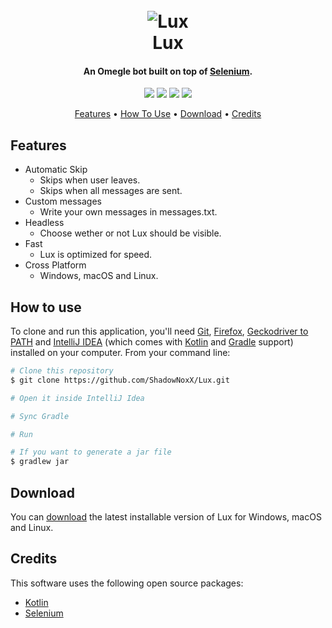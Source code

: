 <h1 align="center">
  <br>
  <img src="https://cdn.discordapp.com/attachments/882668023062884372/886258142726463558/LUX_2.png" alt="Lux">
  <br>
  Lux
  <br>
</h1>
<h4 align="center">An Omegle bot built on top of <a href="https://www.selenium.dev/" target="_blank">Selenium</a>.</h4>
<p align="center">
  <img src="https://img.shields.io/github/last-commit/ShadowNoxX/Lux">
  <img src="https://img.shields.io/github/license/ShadowNoxX/Lux">
  <img src="https://img.shields.io/website?url=https%3A%2F%2Fwww.omegle.com%2F">
  <img src="https://img.shields.io/github/stars/ShadowNoxX/Lux">
</p>
<p align="center">
  <a href="#features">Features</a> •
  <a href="#how-to-use">How To Use</a> •
  <a href="#download">Download</a> •
  <a href="#credits">Credits</a>
</p>

## Features
* Automatic Skip
  - Skips when user leaves.
  - Skips when all messages are sent.
* Custom messages
  - Write your own messages in messages.txt.
* Headless
  - Choose wether or not Lux should be visible.
* Fast
  - Lux is optimized for speed.
* Cross Platform
  - Windows, macOS and Linux.

## How to use
To clone and run this application, you'll need [Git](https://git-scm.com), [Firefox](https://www.mozilla.org/en-US/firefox/new/), [Geckodriver to PATH](https://github.com/mozilla/geckodriver/releases) and [IntelliJ IDEA](https://www.jetbrains.com/idea/) (which comes with [Kotlin](https://kotlinlang.org/) and [Gradle](https://gradle.org/) support) installed on your computer. From your command line:

```bash
# Clone this repository
$ git clone https://github.com/ShadowNoxX/Lux.git

# Open it inside IntelliJ Idea

# Sync Gradle

# Run

# If you want to generate a jar file
$ gradlew jar
```

## Download
You can [download](https://github.com/ShadowNoxX/Lux/releases/) the latest installable version of Lux for Windows, macOS and Linux.

## Credits
This software uses the following open source packages:
- [Kotlin](https://github.com/JetBrains/kotlin)
- [Selenium](https://www.selenium.dev/)
